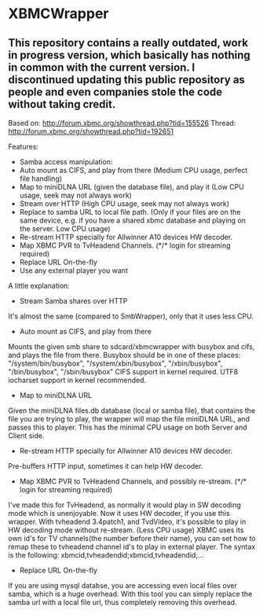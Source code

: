 XBMCWrapper
===========
## This repository contains a really outdated, work in progress version, which basically has nothing in common with the current version. I discontinued updating this public repository as people and even companies stole the code without taking credit.

Based on: http://forum.xbmc.org/showthread.php?tid=155526
Thread: http://forum.xbmc.org/showthread.php?tid=192651

Features:

- Samba access manipulation:
 - Auto mount as CIFS, and play from there (Medium CPU usage, perfect file handling)
 - Map to miniDLNA URL (given the database file), and play it (Low CPU usage, seek may not always work)
 - Stream over HTTP (High CPU usage, seek may not always work)
 - Replace to samba URL to local file path. (Only if your files are on the same device, e.g. if you have a shared xbmc database and playing on the server. Low CPU usage)
- Re-stream HTTP specially for Allwinner A10 devices HW decoder.
- Map XBMC PVR to TvHeadend Channels. (\*/\* login for streaming required)
- Replace URL On-the-fly
- Use any external player you want

A little explanation:

- Stream Samba shares over HTTP

 It's almost the same (compared to SmbWrapper), only that it uses less CPU.

- Auto mount as CIFS, and play from there

 Mounts the given smb share to sdcard/xbmcwrapper with busybox and cifs, and plays the file from there.
 Busybox should be in one of these places: "/system/bin/busybox", "/system/xbin/busybox", "/xbin/busybox", "/bin/busybox", "/sbin/busybox"
 CIFS support in kernel required. UTF8 iocharset support in kernel recommended.

- Map to miniDLNA URL

 Given the miniDLNA files.db database (local or samba file), that contains the file you are trying to play, the wrapper will map the file miniDLNA URL, and passes this to player.
 This has the minimal CPU usage on both Server and Client side.

- Re-stream HTTP specially for Allwinner A10 devices HW decoder.

 Pre-buffers HTTP input, sometimes it can help HW decoder.

- Map XBMC PVR to TvHeadend Channels, and possibly re-stream. (\*/\* login for streaming required)

 I've made this for TvHeadend, as normally it would play in SW decoding mode which is unenjoyable. Now it uses HW decoder, if you use this wrapper.
 With tvheadend 3.4patch1, and TvdVideo, it's possible to play in HW decoding mode without re-stream. (Less CPU usage)
 XBMC uses its own id's for TV channels(the number before their name), you can set how to remap these to tvheadend channel id's to play in external player.
 The syntax is the following:
 xbmcid,tvheadendid;xbmcid,tvheadendid;...

- Replace URL On-the-fly

 If you are using mysql databse, you are accessing even local files over samba, which is a huge overhead. With this tool you can simply replace the samba url with a local file url, thus completely removing this overhead.
